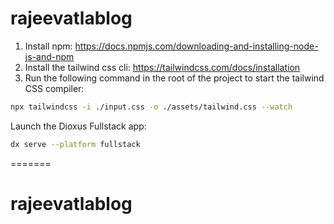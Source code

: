 # rajeevatlablog

1. Install npm: https://docs.npmjs.com/downloading-and-installing-node-js-and-npm
2. Install the tailwind css cli: https://tailwindcss.com/docs/installation
3. Run the following command in the root of the project to start the tailwind CSS compiler:

```bash
npx tailwindcss -i ./input.css -o ./assets/tailwind.css --watch
```


Launch the Dioxus Fullstack app:

```bash
dx serve --platform fullstack
```
=======
# rajeevatlablog
